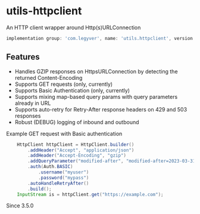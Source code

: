 # utils-httpclient
An HTTP client wrapper around Http(s)URLConnection

```groovy
implementation group: 'com.legyver', name: 'utils.httpclient', version: '3.7.0'
```

## Features
- Handles GZIP responses on HttpsURLConnection by detecting the returned Content-Encoding
- Supports GET requests (only, currently)
- Supports Basic Authentication (only, currently)
- Supports mixing map-based query params with query parameters already in URL
- Supports auto-retry for Retry-After response headers on 429 and 503 responses
- Robust (DEBUG) logging of inbound and outbound

Example GET request with Basic authentication
```Java
    HttpClient httpClient = HttpClient.builder()
        .addHeader("Accept", "application/json")
        .addHeader("Accept-Encoding", "gzip")
        .addQueryParameter("modified-after", "modified-after=2023-03-31T15:51:09.710Z")
        .auth(Auth.BASIC)
            .username("myuser")
            .password("mypass")
        .autoHandleRetryAfter()
        .build();
    InputStream is = httpClient.get("https://example.com");
```

Since 3.5.0